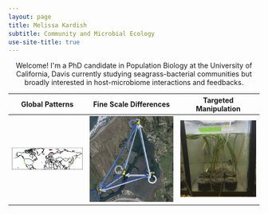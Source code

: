 ```yaml
---
layout: page
title: Melissa Kardish
subtitle: Community and Microbial Ecology
use-site-title: true
---
```

<center>
Welcome! I'm a PhD candidate in Population Biology at the University of California, Davis currently studying seagrass-bacterial communities but broadly interested in host-microbiome interactions and feedbacks.
</center>


Global Patterns | Fine Scale Differences |  Targeted Manipulation
------------------|------------------------|-------
 ![Zostera Experimental Network](/img/ZEN_sitemap.jpg)|  ![Reciprocal Transplants in Bodega Bay](/img/transplants.jpg)|  ![Manipulative Experiments](/img/tankexperiments.jpg)
